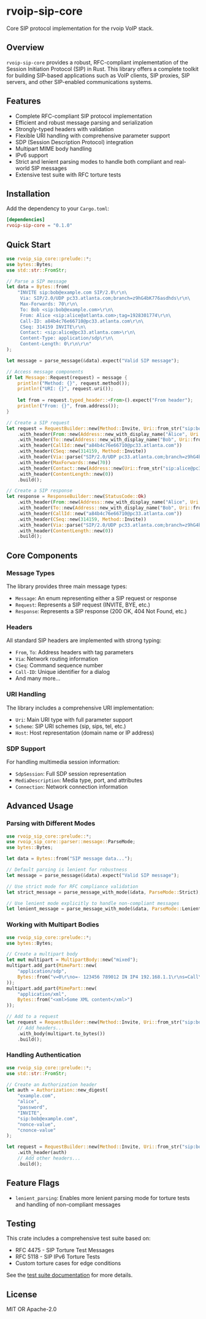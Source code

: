 # rvoip-sip-core

Core SIP protocol implementation for the rvoip VoIP stack.

## Overview

`rvoip-sip-core` provides a robust, RFC-compliant implementation of the Session Initiation Protocol (SIP) in Rust. This library offers a complete toolkit for building SIP-based applications such as VoIP clients, SIP proxies, SIP servers, and other SIP-enabled communications systems.

## Features

- Complete RFC-compliant SIP protocol implementation
- Efficient and robust message parsing and serialization
- Strongly-typed headers with validation
- Flexible URI handling with comprehensive parameter support
- SDP (Session Description Protocol) integration
- Multipart MIME body handling
- IPv6 support
- Strict and lenient parsing modes to handle both compliant and real-world SIP messages
- Extensive test suite with RFC torture tests

## Installation

Add the dependency to your `Cargo.toml`:

```toml
[dependencies]
rvoip-sip-core = "0.1.0"
```

## Quick Start

```rust
use rvoip_sip_core::prelude::*;
use bytes::Bytes;
use std::str::FromStr;

// Parse a SIP message
let data = Bytes::from(
    "INVITE sip:bob@example.com SIP/2.0\r\n\
     Via: SIP/2.0/UDP pc33.atlanta.com;branch=z9hG4bK776asdhds\r\n\
     Max-Forwards: 70\r\n\
     To: Bob <sip:bob@example.com>\r\n\
     From: Alice <sip:alice@atlanta.com>;tag=1928301774\r\n\
     Call-ID: a84b4c76e66710@pc33.atlanta.com\r\n\
     CSeq: 314159 INVITE\r\n\
     Contact: <sip:alice@pc33.atlanta.com>\r\n\
     Content-Type: application/sdp\r\n\
     Content-Length: 0\r\n\r\n"
);

let message = parse_message(&data).expect("Valid SIP message");

// Access message components
if let Message::Request(request) = message {
    println!("Method: {}", request.method());
    println!("URI: {}", request.uri());
    
    let from = request.typed_header::<From>().expect("From header");
    println!("From: {}", from.address());
}

// Create a SIP request
let request = RequestBuilder::new(Method::Invite, Uri::from_str("sip:bob@example.com").unwrap())
    .with_header(From::new(Address::new_with_display_name("Alice", Uri::from_str("sip:alice@atlanta.com").unwrap())))
    .with_header(To::new(Address::new_with_display_name("Bob", Uri::from_str("sip:bob@example.com").unwrap())))
    .with_header(CallId::new("a84b4c76e66710@pc33.atlanta.com"))
    .with_header(CSeq::new(314159, Method::Invite))
    .with_header(Via::parse("SIP/2.0/UDP pc33.atlanta.com;branch=z9hG4bK776asdhds").unwrap())
    .with_header(MaxForwards::new(70))
    .with_header(Contact::new(Address::new(Uri::from_str("sip:alice@pc33.atlanta.com").unwrap())))
    .with_header(ContentLength::new(0))
    .build();

// Create a SIP response
let response = ResponseBuilder::new(StatusCode::Ok)
    .with_header(From::new(Address::new_with_display_name("Alice", Uri::from_str("sip:alice@atlanta.com").unwrap())))
    .with_header(To::new(Address::new_with_display_name("Bob", Uri::from_str("sip:bob@example.com").unwrap())))
    .with_header(CallId::new("a84b4c76e66710@pc33.atlanta.com"))
    .with_header(CSeq::new(314159, Method::Invite))
    .with_header(Via::parse("SIP/2.0/UDP pc33.atlanta.com;branch=z9hG4bK776asdhds").unwrap())
    .with_header(ContentLength::new(0))
    .build();
```

## Core Components

### Message Types

The library provides three main message types:

- `Message`: An enum representing either a SIP request or response
- `Request`: Represents a SIP request (INVITE, BYE, etc.)
- `Response`: Represents a SIP response (200 OK, 404 Not Found, etc.)

### Headers

All standard SIP headers are implemented with strong typing:

- `From`, `To`: Address headers with tag parameters
- `Via`: Network routing information
- `CSeq`: Command sequence number
- `Call-ID`: Unique identifier for a dialog
- And many more...

### URI Handling

The library includes a comprehensive URI implementation:

- `Uri`: Main URI type with full parameter support
- `Scheme`: SIP URI schemes (sip, sips, tel, etc.)
- `Host`: Host representation (domain name or IP address)

### SDP Support

For handling multimedia session information:

- `SdpSession`: Full SDP session representation
- `MediaDescription`: Media type, port, and attributes
- `Connection`: Network connection information

## Advanced Usage

### Parsing with Different Modes

```rust
use rvoip_sip_core::prelude::*;
use rvoip_sip_core::parser::message::ParseMode;
use bytes::Bytes;

let data = Bytes::from("SIP message data...");

// Default parsing is lenient for robustness
let message = parse_message(&data).expect("Valid SIP message");

// Use strict mode for RFC compliance validation
let strict_message = parse_message_with_mode(&data, ParseMode::Strict);

// Use lenient mode explicitly to handle non-compliant messages
let lenient_message = parse_message_with_mode(&data, ParseMode::Lenient);
```

### Working with Multipart Bodies

```rust
use rvoip_sip_core::prelude::*;
use bytes::Bytes;

// Create a multipart body
let mut multipart = MultipartBody::new("mixed");
multipart.add_part(MimePart::new(
    "application/sdp",
    Bytes::from("v=0\r\no=- 123456 789012 IN IP4 192.168.1.1\r\ns=Call\r\nc=IN IP4 192.168.1.1\r\nt=0 0\r\nm=audio 49170 RTP/AVP 0\r\n")
));
multipart.add_part(MimePart::new(
    "application/xml",
    Bytes::from("<xml>Some XML content</xml>")
));

// Add to a request
let request = RequestBuilder::new(Method::Invite, Uri::from_str("sip:bob@example.com").unwrap())
    // Add headers...
    .with_body(multipart.to_bytes())
    .build();
```

### Handling Authentication

```rust
use rvoip_sip_core::prelude::*;
use std::str::FromStr;

// Create an Authorization header
let auth = Authorization::new_digest(
    "example.com",
    "alice",
    "password",
    "INVITE",
    "sip:bob@example.com",
    "nonce-value",
    "cnonce-value"
);

let request = RequestBuilder::new(Method::Invite, Uri::from_str("sip:bob@example.com").unwrap())
    .with_header(auth)
    // Add other headers...
    .build();
```

## Feature Flags

- `lenient_parsing`: Enables more lenient parsing mode for torture tests and handling of non-compliant messages

## Testing

This crate includes a comprehensive test suite based on:

- RFC 4475 - SIP Torture Test Messages
- RFC 5118 - SIP IPv6 Torture Tests
- Custom torture cases for edge conditions

See the [test suite documentation](tests/README.md) for more details.

## License

MIT OR Apache-2.0